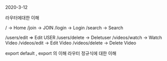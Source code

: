 2020-3-12

라우터에대한 이해


/ -> Home
/join -> JOIN
/login -> Login
/search -> Search

/users/edit => Edit USER
/users/delete -> Deletuser
/videos/watch -> Watch Video
/videos/edit -> Edit Video
/videos/delete -> Delete Video

export default , export 의 이해
라우터 정규식에 대한 이해